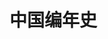 # 中国编年史

<History></History>

<script setup>
import History from '../.vitepress/components/History.vue'
</script>
